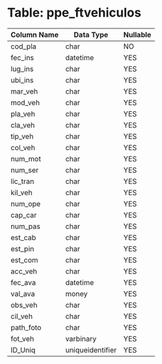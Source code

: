 # Table: ppe_ftvehiculos

| Column Name | Data Type | Nullable |
|-------------|-----------|----------|
| cod_pla | char | NO |
| fec_ins | datetime | YES |
| lug_ins | char | YES |
| ubi_ins | char | YES |
| mar_veh | char | YES |
| mod_veh | char | YES |
| pla_veh | char | YES |
| cla_veh | char | YES |
| tip_veh | char | YES |
| col_veh | char | YES |
| num_mot | char | YES |
| num_ser | char | YES |
| lic_tran | char | YES |
| kil_veh | char | YES |
| num_ope | char | YES |
| cap_car | char | YES |
| num_pas | char | YES |
| est_cab | char | YES |
| est_pin | char | YES |
| est_com | char | YES |
| acc_veh | char | YES |
| fec_ava | datetime | YES |
| val_ava | money | YES |
| obs_veh | char | YES |
| cil_veh | char | YES |
| path_foto | char | YES |
| fot_veh | varbinary | YES |
| ID_Uniq | uniqueidentifier | YES |
